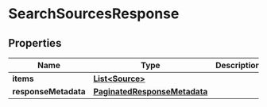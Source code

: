 

# SearchSourcesResponse


## Properties

Name | Type | Description | Notes
------------ | ------------- | ------------- | -------------
**items** | [**List&lt;Source&gt;**](Source.md) |  |  [optional]
**responseMetadata** | [**PaginatedResponseMetadata**](PaginatedResponseMetadata.md) |  |  [optional]



